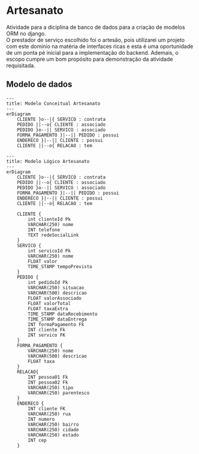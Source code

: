 # Artesanato
Atividade para a diciplina de banco de dados para a criação de modelos ORM no django.<br>
O prestador de serviço escolhido foi o artesão, pois utilizarei um projeto com este dominío na matéria de interfaces ricas e esta é uma oportunidade de um ponta pé inicial para a implementação do backend. Ademais, o escopo cumpre um bom propósito para demonstração da atividade requisitada.

## Modelo de dados
```mermaid
---
title: Modelo Conceitual Artesanato
---
erDiagram 
    CLIENTE }o--|{ SERVICO : contrata
    PEDIDO ||--o{ CLIENTE : associado
    PEDIDO }o--|| SERVICO : associado
    FORMA_PAGAMENTO }|--|| PEDIDO : possui
    ENDERECO }|--|| CLIENTE : possui
    CLIENTE ||--o{ RELACAO : tem
``` 
```mermaid
---
title: Modelo Lógico Artesanato
---
erDiagram 
    CLIENTE }o--|{ SERVICO : contrata
    PEDIDO ||--o{ CLIENTE : associado
    PEDIDO }o--|| SERVICO : associado
    FORMA_PAGAMENTO }|--|| PEDIDO : possui
    ENDERECO }|--|| CLIENTE : possui
    CLIENTE ||--o{ RELACAO : tem
    
    CLIENTE {
        int clienteId Pk
        VARCHAR(250) nome
        INT telefone
        TEXT redeSocialLink
    }
    SERVICO {
        int servicoId Pk
        VARCHAR(250) nome
        FLOAT valor
        TIME_STAMP tempoPrevisto
    }
    PEDIDO {
        int pedidoId Pk
        VARCHAR(250) situacao
        VARCHAR(500) descricao
        FLOAT valorAssociado
        FLOAT valorTotal
        FLOAT taxaExtra
        TIME_STAMP dataRecebimento
        TIME_STAMP dataEntrega
        INT formaPagamento Fk
        INT cliente Fk
        INT servico FK
    }
    FORMA_PAGAMENTO {
        VARCHAR(250) nome
        VARCHAR(500) descricao
        FLOAT taxa
    }
    RELACAO{
        INT pessoa01 Fk
        INT pessoa02 Fk
        VARCHAR(250) tipo 
        VARCHAR(250) parentesco 
    }
    ENDERECO {
        INT cliente FK
        VARCHAR(250) rua
        INT numero
        VARCHAR(250) bairro
        VARCHAR(250) cidade
        VARCHAR(250) estado
        INT cep 
    }

```